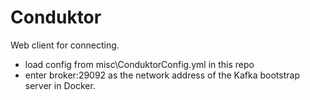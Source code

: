 # Conduktor
Web client for connecting.
- load config from misc\ConduktorConfig.yml in this repo
- enter broker:29092 as the network address of the Kafka bootstrap server in Docker.


